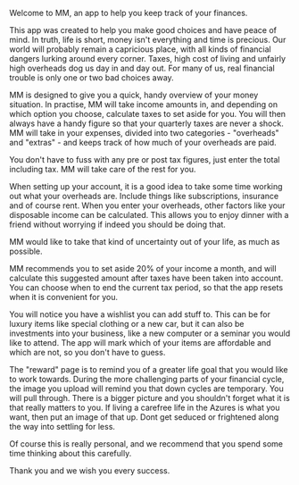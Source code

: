 Welcome to MM, an app to help you keep track of your finances. 

This app was created to help you make good choices and have peace of mind. In truth, life is short, money isn't everything and time is precious. Our world will probably remain a capricious place, with all kinds of financial dangers lurking around every corner. Taxes, high cost of living and unfairly high overheads dog us day in and day out. For many of us, real financial trouble is only one or two bad choices away.

MM is designed to give you a quick, handy overview of your money situation. In practise, MM will take income amounts in, and depending on which option you choose, calculate taxes to set aside for you. You will then always have a handy figure so that your quarterly taxes are never a shock. MM will take in your expenses, divided into two categories - "overheads" and "extras" - and keeps track of how much of your overheads are paid. 

You don't have to fuss with any pre or post tax figures, just enter the total including tax. MM will take care of the rest for you. 

When setting up your account, it is a good idea to take some time working out what your overheads are. Include things like subscriptions, insurance and of course rent. When you enter your overheads, other factors like your disposable income can be calculated. This allows you to enjoy dinner with a friend without worrying if indeed you should be doing that. 

MM would like to take that kind of uncertainty out of your life, as much as possible.

MM recommends you to set aside 20% of your income a month, and will calculate this suggested amount after taxes have been taken into account. You can choose when to end the current tax period, so that the app resets when it is convenient for you. 

You will notice you have a wishlist you can add stuff to. This can be for luxury items like special clothing or a new car, but it can also be investments into your business, like a new computer or a seminar you would like to attend. The app will mark which of your items are affordable and which are not, so you don't have to guess.

The "reward" page is to remind you of a greater life goal that you would like to work towards. During the more challenging parts of your financial cycle, the image you upload will remind you that down cycles are temporary. You will pull through. There is a bigger picture and you shouldn't forget what it is that really matters to you. If living a carefree life in the Azures is what you want, then put an image of that up. Dont get seduced or frightened along the way into settling for less. 

Of course this is really personal, and we recommend that you spend some time thinking about this carefully. 

Thank you and we wish you every success. 

